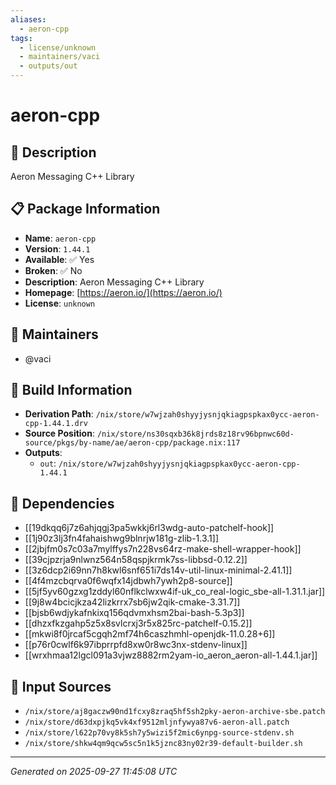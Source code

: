 ```yaml
---
aliases:
  - aeron-cpp
tags:
  - license/unknown
  - maintainers/vaci
  - outputs/out
---
```


# aeron-cpp

## 📝 Description

Aeron Messaging C++ Library

## 📋 Package Information

- **Name**: `aeron-cpp`
- **Version**: `1.44.1`
- **Available**: ✅ Yes
- **Broken**: ✅ No
- **Description**: Aeron Messaging C++ Library
- **Homepage**: [https://aeron.io/](https://aeron.io/)
- **License**: `unknown`
## 👥 Maintainers

- @vaci


## 🔧 Build Information

- **Derivation Path**: `/nix/store/w7wjzah0shyyjysnjqkiagpspkax0ycc-aeron-cpp-1.44.1.drv`
- **Source Position**: `/nix/store/ns30sqxb36k8jrds8z18rv96bpnwc60d-source/pkgs/by-name/ae/aeron-cpp/package.nix:117`
- **Outputs**:
  - `out`:  `/nix/store/w7wjzah0shyyjysnjqkiagpspkax0ycc-aeron-cpp-1.44.1`

## 🔗 Dependencies

- [[19dkqq6j7z6ahjqgj3pa5wkkj6rl3wdg-auto-patchelf-hook]]
- [[1j90z3lj3fn4fahaishwg9blnrjw181g-zlib-1.3.1]]
- [[2jbjfm0s7c03a7mylffys7n228vs64rz-make-shell-wrapper-hook]]
- [[39cjpzrja9nlwnz564n58qspjkrmk7ss-libbsd-0.12.2]]
- [[3z6dcp2i69nn7h8kwl6snf651i7ds14v-util-linux-minimal-2.41.1]]
- [[4f4mzcbqrva0f6wqfx14jdbwh7ywh2p8-source]]
- [[5jf5yv60gzxg1zddyl60nflkclwxw4if-uk_co_real-logic_sbe-all-1.31.1.jar]]
- [[9j8w4bcicjkza42lizkrrx7sb6jw2qik-cmake-3.31.7]]
- [[bjsb6wdjykafnkixq156qdvmxhsm2bai-bash-5.3p3]]
- [[dhzxfkzgahp5z5x8svlcrxj3r5x825rc-patchelf-0.15.2]]
- [[mkwi8f0jrcaf5cgqh2mf74h6caszhmhl-openjdk-11.0.28+6]]
- [[p76r0cwlf6k97ibprrpfd8xw0r8wc3nx-stdenv-linux]]
- [[wrxhmaa12lgcl091a3vjwz8882rm2yam-io_aeron_aeron-all-1.44.1.jar]]

## 📁 Input Sources

- `/nix/store/aj8gaczw90nd1fcxy8zraq5hf5sh2pky-aeron-archive-sbe.patch`
- `/nix/store/d63dxpjkq5vk4xf9512mljnfywya87v6-aeron-all.patch`
- `/nix/store/l622p70vy8k5sh7y5wizi5f2mic6ynpg-source-stdenv.sh`
- `/nix/store/shkw4qm9qcw5sc5n1k5jznc83ny02r39-default-builder.sh`

---
*Generated on 2025-09-27 11:45:08 UTC*
